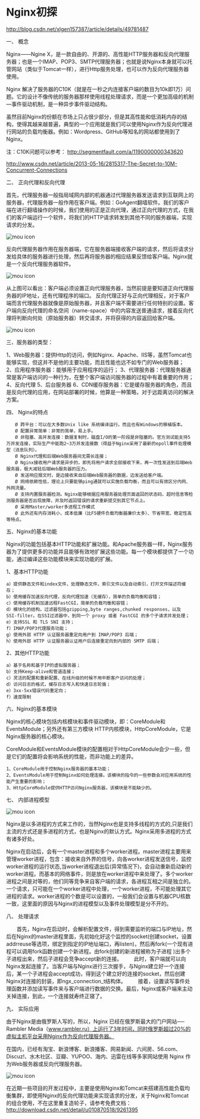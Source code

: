 # Nginx初探

http://blog.csdn.net/xlgen157387/article/details/49781487

一、 概念

Nginx——Ngine X，是一款自由的、开源的、高性能HTTP服务器和反向代理服务器；也是一个IMAP、POP3、SMTP代理服务器；也就是说Nginx本身就可以托管网站（类似于Tomcat一样），进行Http服务处理，也可以作为反向代理服务器使用。

Nginx 解决了服务器的C10K（就是在一秒之内连接客户端的数目为10k即1万）问题。它的设计不像传统的服务器那样使用线程处理请求，而是一个更加高级的机制—事件驱动机制，是一种异步事件驱动结构。

虽然目前Nginx的份额在市场上只占很少部分，但是其高性能和低消耗内存的结构，使得其越来越普遍，典型的一个应用就是我们可以使用Nginx作为反向代理进行网站的负载均衡器。例如：Wordpress、GitHub等知名的网站都使用到了Nginx。

注：C10K问题可以参考：
http://segmentfault.com/a/1190000000343620

http://www.csdn.net/article/2013-05-16/2815317-The-Secret-to-10M-Concurrent-Connections

二、 正向代理和反向代理

首先，代理服务器一般指局域网内部的机器通过代理服务器发送请求到互联网上的服务器，代理服务器一般作用在客户端。例如：GoAgent翻墙软件。我们的客户端在进行翻墙操作的时候，我们使用的正是正向代理，通过正向代理的方式，在我们的客户端运行一个软件，将我们的HTTP请求转发到其他不同的服务器端，实现请求的分发。

![mou icon](http://img.blog.csdn.net/20151111144722659)

反向代理服务器作用在服务器端，它在服务器端接收客户端的请求，然后将请求分发给具体的服务器进行处理，然后再将服务器的相应结果反馈给客户端。Nginx就是一个反向代理服务器软件。

![mou icon](http://img.blog.csdn.net/20151111144801158)

从上图可以看出：客户端必须设置正向代理服务器，当然前提是要知道正向代理服务器的IP地址，还有代理程序的端口。
反向代理正好与正向代理相反，对于客户端而言代理服务器就像是原始服务器，并且客户端不需要进行任何特别的设置。客户端向反向代理的命名空间（name-space）中的内容发送普通请求，接着反向代理将判断向何处（原始服务器）转交请求，并将获得的内容返回给客户端。

![mou icon](http://img.blog.csdn.net/20151111144910220)

三、服务器的类型：

1、Web服务器：提供Http的访问，例如Nginx、Apache、IIS等，虽然Tomcat也能够实现，但这并不是他的主要功能，而且性能也远不如专门的Web服务器；
2、应用程序服务器：能够用于应用程序的运行；
3、代理服务器：代理服务器通常是客户端访问的一种行为，在整个客户端访问服务器的过程中有着重要的作用；
4、反向代理
5、后台服务器
6、CDN缓存服务器：它是缓存服务器的角色，而且是反向代理的应用，在网站部署的时候，他算是一种策略，对于远距离访问的解决方案。

四、 Nginx的特点
```
　　Ø 跨平台：可以在大多数Unix like 系统编译运行。而且也有Windows的移植版本。
　　Ø 配置异常简单：非常的简单，易上手。
　　Ø 非阻塞、高并发连接：数据复制时，磁盘I/O的第一阶段是非阻塞的。官方测试能支持5万并发连接，实际生产中能跑2~3万并发连接数（得益于Nginx采用了最新的epoll事件处理模型（消息队列）。
　　Ø Nginx代理和后端Web服务器间无需长连接；
　　Ø Nginx接收用户请求是异步的，即先将用户请求全部接收下来，再一次性发送到后端Web服务器，极大减轻后端Web服务器的压力。
　　Ø 发送响应报文时，是边接收来自后端Web服务器的数据，边发送给客户端。
　　Ø 网络依赖性低，理论上只要能够ping通就可以实施负载均衡，而且可以有效区分内网、外网流量。
　　Ø 支持内置服务器检测。Nginx能够根据应用服务器处理页面返回的状态码、超时信息等检测服务器是否出现故障，并及时返回错误的请求重新提交到其它节点上。
　　Ø 采用Master/worker多进程工作模式
　　Ø 此外还有内存消耗小、成本低廉（比F5硬件负载均衡器廉价太多）、节省带宽、稳定性高等特点。
```

五、Nginx的基本功能

Nginx的功能包括基本HTTP功能和扩展功能。和Apache服务器一样，Nginx服务器为了提供更多的功能并且能够有效地扩展这些功能。每一个模块都提供了一个功能，通过编译这些功能模块来实现功能的扩展。

1、基本HTTP功能
```
a）提供静态文件和index文件，处理静态文件，索引文件以及自动索引，打开文件描述符缓存；
b）使用缓存加速反向代理，反向代理加速（无缓存），简单的负载均衡和容错；
c）使用缓存机制加速远程FastCGI，简单的负载均衡和容错；
d）模块化的结构。过滤器包括gzipping,byte ranges,chunked responses，以及 SSI-filter。在SSI过滤器中，到同一个 proxy 或者 FastCGI 的多个子请求并发处理；
e）支持SSL 和 TLS SNI 支持；
f）IMAP/POP3代理服务功能；
g）使用外部 HTTP 认证服务器重定向用户到 IMAP/POP3 后端；
h）使用外部 HTTP 认证服务器认证用户后连接重定向到内部的 SMTP 后端；
```
2、其他HTTP功能
```
a）基于名称和基于IP的虚拟服务器；
b）支持Keep-alive和管道连接；
c）灵活的配置和重新配置、在线升级的时候不用中断客户访问的处理；
d）访问日志的格式，缓存日志写入和快速日志轮循；
e）3xx-5xx错误代码重定向；
f）速度限制
```
六、Nginx的基本模块

Nginx的核心模块包括内核模块和事件驱动模块，即：CoreModule和EventsModule；另外还有第三方模块 HTTP内核模块，HttpCoreModule，它是Nginx服务器的核心模块。

CoreModule和EventsModule模块的配置相对于HttpCoreModule会少一些，但是它们的配置将会影响系统的性能，而非功能上的差异。
```
1、CoreModule用于控制Nginx服务器的基本功能；
2、EventsModule用于控制Nginx如何处理连接。该模块的指令的一些参数会对应用系统的性能产生重要的影响；
3、HttpCoreModule提供HTTP访问Nginx服务器，该模块是不能缺少的。
```
七、 内部进程模型

![mou icon](http://img.blog.csdn.net/20151111145052945)

Nginx是以多进程的方式来工作的，当然Nginx也是支持多线程的方式的,只是我们主流的方式还是多进程的方式，也是Nginx的默认方式。Nginx采用多进程的方式有诸多好处。

Nginx在启动后，会有一个master进程和多个worker进程。master进程主要用来管理worker进程，包含：接收来自外界的信号，向各worker进程发送信号，监控 worker进程的运行状态,当worker进程退出后(异常情况下)，会自动重新启动新的worker进程。而基本的网络事件，则是放在worker进程中来处理了。多个worker进程之间是对等的，他们同等竞争来自客户端的请求，各进程互相之间是独立的。一个请求，只可能在一个worker进程中处理，一个worker进程，不可能处理其它进程的请求。worker进程的个数是可以设置的，一般我们会设置与机器CPU核数一致，这里面的原因与Nginx的进程模型以及事件处理模型是分不开的。

八、 处理请求

　　首先，Nginx在启动时，会解析配置文件，得到需要监听的端口与IP地址，然后在Nginx的master进程里面，先初始化好这个监控的socket(创建socket，设置addrreuse等选项，绑定到指定的IP地址端口，再listen)，然后再fork(一个现有进程可以调用fork函数创建一个新进程。由fork创建的新进程被称为子进程 )出多个子进程出来，然后子进程会竞争accept新的连接。
　　此时，客户端就可以向Nginx发起连接了。当客户端与Nginx进行三次握手，与Nginx建立好一个连接后，某一个子进程会accept成功，得到这个建立好的连接的socket，然后创建Nginx对连接的封装，即ngx_connection_t结构体。
　　接着，设置读写事件处理函数并添加读写事件来与客户端进行数据的交换。最后，Nginx或客户端来主动关掉连接，到此，一个连接就寿终正寝了。

九、 实际应用

由于Nginx是由俄罗斯人写的，所以，Nginx 已经在俄罗斯最大的门户网站── Rambler Media（www.rambler.ru）上运行了3年时间，同时俄罗斯超过20%的虚拟主机平台采用Nginx作为反向代理服务器。

在国内，已经有淘宝、新浪博客、新浪播客、网易新闻、六间房、56.com、Discuz!、水木社区、豆瓣、YUPOO、海内、迅雷在线等多家网站使用 Nginx 作为Web服务器或反向代理服务器。

![mou icon](http://img.blog.csdn.net/20151111145201317)

在近期一些项目的开发过程中，主要是使用Nginx和Tomcat来搭建高性能负载均衡集群，即使用Nginx的反向代理功能来实现请求的分发，关于Nginx和Tomcat的组合使用，不在这里重复造轮子，请参考免费文档：
http://download.csdn.net/detail/u010870518/9261395
